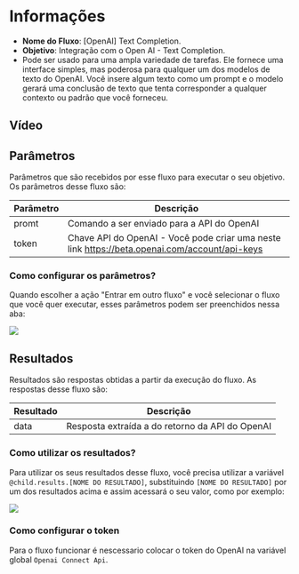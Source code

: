 # Informações

- **Nome do Fluxo**: [OpenAI] Text Completion.
- **Objetivo**: Integração com o Open AI - Text Completion.
- Pode ser usado para uma ampla variedade de tarefas. Ele fornece uma interface simples, mas poderosa para qualquer um dos modelos de texto do OpenAI. Você insere algum texto como um prompt e o modelo gerará uma conclusão de texto que tenta corresponder a qualquer contexto ou padrão que você forneceu. 

## Vídeo


## Parâmetros

Parâmetros que são recebidos por esse fluxo para executar o seu objetivo. Os parâmetros desse fluxo são:

| Parâmetro               | Descrição                                                                                                                                                                                                                   |
|-------------------------|-----------------------------------------------------------------------------------------------------------------------------------------------------------------------------------------------------------------------------|
| promt            | Comando a ser enviado para a API do OpenAI                                                 |
| token            | Chave API do OpenAI - Você pode criar uma neste link https://beta.openai.com/account/api-keys                                                 |


### Como configurar os parâmetros?

Quando escolher a ação "Entrar em outro fluxo" e você selecionar o fluxo que você quer executar, esses parâmetros podem ser preenchidos nessa aba:

<img src="https://github.com/weni-ai/hands-on/blob/main/assets/img/parametros.png?raw=true" data-canonical-src="https://github.com/weni-ai/hands-on/blob/main/assets/img/parametros.png?raw=true"/>

## Resultados

Resultados são respostas obtidas a partir da execução do fluxo. As respostas desse fluxo são:

| Resultado               | Descrição                                                                                                                                                                                                                   |
|-------------------------|-----------------------------------------------------------------------------------------------------------------------------------------------------------------------------------------------------------------------------|
| data                | Resposta extraída a do retorno da API do OpenAI |

### Como utilizar os resultados?

Para utilizar os seus resultados desse fluxo, você precisa utilizar a variável `@child.results.[NOME DO RESULTADO]`, substituindo `[NOME DO RESULTADO]` por um dos resultados acima e assim acessará o seu valor, como por exemplo:

<img src="https://github.com/weni-ai/hands-on/blob/main/assets/img/resultados.png?raw=true" data-canonical-src="https://github.com/weni-ai/hands-on/blob/main/assets/img/resultados.png?raw=true"/>

### Como configurar o token

Para o fluxo funcionar é nescessario colocar o token do OpenAI na variável global `Openai Connect Api`.
